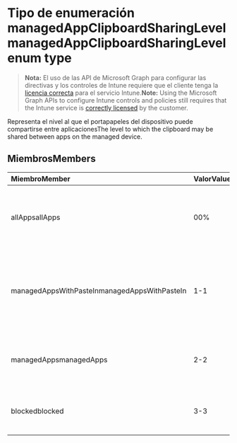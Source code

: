 # <a name="managedappclipboardsharinglevel-enum-type"></a><span data-ttu-id="6e714-101">Tipo de enumeración managedAppClipboardSharingLevel</span><span class="sxs-lookup"><span data-stu-id="6e714-101">managedAppClipboardSharingLevel enum type</span></span>

> <span data-ttu-id="6e714-102">**Nota:** El uso de las API de Microsoft Graph para configurar las directivas y los controles de Intune requiere que el cliente tenga la [licencia correcta](https://go.microsoft.com/fwlink/?linkid=839381) para el servicio Intune.</span><span class="sxs-lookup"><span data-stu-id="6e714-102">**Note:** Using the Microsoft Graph APIs to configure Intune controls and policies still requires that the Intune service is [correctly licensed](https://go.microsoft.com/fwlink/?linkid=839381) by the customer.</span></span>

<span data-ttu-id="6e714-103">Representa el nivel al que el portapapeles del dispositivo puede compartirse entre aplicaciones</span><span class="sxs-lookup"><span data-stu-id="6e714-103">The level to which the clipboard may be shared between apps on the managed device.</span></span>
## <a name="members"></a><span data-ttu-id="6e714-104">Miembros</span><span class="sxs-lookup"><span data-stu-id="6e714-104">Members</span></span>
|<span data-ttu-id="6e714-105">Miembro</span><span class="sxs-lookup"><span data-stu-id="6e714-105">Member</span></span>|<span data-ttu-id="6e714-106">Valor</span><span class="sxs-lookup"><span data-stu-id="6e714-106">Value</span></span>|<span data-ttu-id="6e714-107">Descripción</span><span class="sxs-lookup"><span data-stu-id="6e714-107">Description</span></span>|
|:---|:---|:---|
|<span data-ttu-id="6e714-108">allApps</span><span class="sxs-lookup"><span data-stu-id="6e714-108">allApps</span></span>|<span data-ttu-id="6e714-109">0</span><span class="sxs-lookup"><span data-stu-id="6e714-109">0%</span></span>|<span data-ttu-id="6e714-110">Se permite el uso compartido entre todas las aplicaciones, administradas o no.</span><span class="sxs-lookup"><span data-stu-id="6e714-110">Sharing is allowed between all apps, managed or not</span></span>|
|<span data-ttu-id="6e714-111">managedAppsWithPasteIn</span><span class="sxs-lookup"><span data-stu-id="6e714-111">managedAppsWithPasteIn</span></span>|<span data-ttu-id="6e714-112">1</span><span class="sxs-lookup"><span data-stu-id="6e714-112">-1</span></span>|<span data-ttu-id="6e714-113">Se permite el uso compartido entre todas las aplicaciones administradas con pegar en habilitado</span><span class="sxs-lookup"><span data-stu-id="6e714-113">Sharing is allowed between all managed apps with paste in enabled</span></span>|
|<span data-ttu-id="6e714-114">managedApps</span><span class="sxs-lookup"><span data-stu-id="6e714-114">managedApps</span></span>|<span data-ttu-id="6e714-115">2</span><span class="sxs-lookup"><span data-stu-id="6e714-115">-2</span></span>|<span data-ttu-id="6e714-116">Se permite el uso compartido entre todas las aplicaciones administradas.</span><span class="sxs-lookup"><span data-stu-id="6e714-116">Sharing is allowed between all managed apps</span></span>|
|<span data-ttu-id="6e714-117">blocked</span><span class="sxs-lookup"><span data-stu-id="6e714-117">blocked</span></span>|<span data-ttu-id="6e714-118">3</span><span class="sxs-lookup"><span data-stu-id="6e714-118">-3</span></span>|<span data-ttu-id="6e714-119">El uso compartido entre aplicaciones está deshabilitado</span><span class="sxs-lookup"><span data-stu-id="6e714-119">Sharing between apps is disabled</span></span>|








